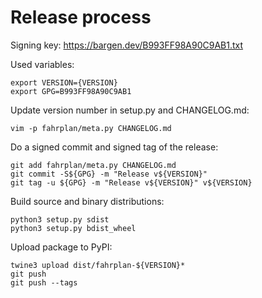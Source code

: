 # Release process

Signing key: https://bargen.dev/B993FF98A90C9AB1.txt

Used variables:

    export VERSION={VERSION}
    export GPG=B993FF98A90C9AB1

Update version number in setup.py and CHANGELOG.md:

    vim -p fahrplan/meta.py CHANGELOG.md

Do a signed commit and signed tag of the release:

    git add fahrplan/meta.py CHANGELOG.md
    git commit -S${GPG} -m "Release v${VERSION}"
    git tag -u ${GPG} -m "Release v${VERSION}" v${VERSION}

Build source and binary distributions:

    python3 setup.py sdist
    python3 setup.py bdist_wheel

Upload package to PyPI:

    twine3 upload dist/fahrplan-${VERSION}*
    git push
    git push --tags
